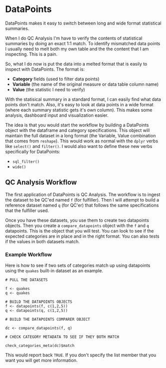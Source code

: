 # DataPoints

DataPoints makes it easy to switch between long and wide format statistical summaries.

When I do QC Analysis I'm have to verify the contents of statistical summaries by doing an exact 1:1 match. To identify mismatched data points I usually need to melt both my own table and the the content that I am inspecting. This is a pain.

So, what I do now is put the data into a melted format that is easily to inspect with 
DataPoints. The format is: 

  - **Category** fields (used to filter data points)
  - **Variable** (the name of the original measure or data table column name)
  - **Value** (the statistic I need to verify)

With the statisical summary in a standard format, I can easily find what data points 
don't match. Also, it's easy to look at data points in a wide format (where each summary 
statistic gets it's own column). This makes some analysis, dashboard input and visualization 
easier.

The idea is that you would start the workflow by building a DataPoints object with the 
dataframe and category specifications. This object will maintain the full dataset in a long
format (the Variable, Value combination that comes from `reshape`). This would work as normal 
with  the `dplyr` verbs like `select()` and `filter()`. I would also want to define these 
new verbs specifically for DataPoints:

- `sql_filter()` 
- `wide()`

## QC Analysis Workflow

The first application of DataPoints is QC Analysis. The workflow is to ingest the 
dataset to be QC'ed named `f` (for fulfiller). Then I will attempt to build a reference
dataset named `q` (for QC'er) that follows the same specifications that the fulfiller
used.

Once you have these datasets, you use them to create two datapoints objects. Then you 
create a `compare_datapoints` object with the `f` and `q` datapoints. This is the
object that you will test. You can look to see if the expected categories are in place
and in the right format. You can also tests if the values in both datasets match.

### Example Workflow

Here is how to see if two sets of categories match up using datapoints using the 
`quakes` built-in dataset as an example.

    # PULL THE DATASETS
    
    f <- quakes
    q <- quakes
    
    # BUILD THE DATAPOINTS OBJECTS
    f <- datapoints(f, c(1,2,5))
    q <- datapoints(q, c(1,2,5))
    
    # BUILD THE DATAPOINTS COMPARER OBJECT
    
    dc <- compare_datapoints(f, q)
    
    # CHECK CATEGORY METADATA TO SEE IF THEY BOTH MATCH
    
    check_categories_meta(dc)$match

This would report back `TRUE`. If you don't specify the list member that you want you will
get more information.
